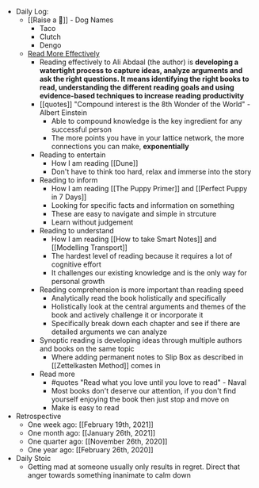 - Daily Log:
    - [[Raise a 🐶]] - Dog Names 
        - Taco
        - Clutch
        - Dengo
    - [Read More Effectively](https://aliabdaal.com/read-more-effectively/#the-reading-objective)
        - Reading effectively to Ali Abdaal (the author) is **developing a watertight process to capture ideas, analyze arguments and ask the right questions. It means identifying the right books to read, understanding the different reading goals and using evidence-based techniques to increase reading productivity**
        - [[quotes]] "Compound interest is the 8th Wonder of the World" - Albert Einstein
            - Able to compound knowledge is the key ingredient for any successful person
            - The more points you have in your lattice network, the more connections you can make, **exponentially**
        - Reading to entertain
            - How I am reading [[Dune]]
            - Don't have to think too hard, relax and immerse into the story
        - Reading to inform
            - How I am reading [[The Puppy Primer]] and [[Perfect Puppy in 7 Days]]
            - Looking for specific facts and information on something
            - These are easy to navigate and simple in strcuture
            - Learn without judgement
        - Reading to understand
            - How I am reading [[How to take Smart Notes]] and [[Modelling Transport]]
            - The hardest level of reading because it requires a lot of cognitive effort
            - It challenges our existing knowledge and is the only way for personal growth
        - Reading comprehension is more important than reading speed
            - Analytically read the book holistically and specifically
            - Holistically look at the central arguments and themes of the book and actively challenge it or incorporate it
            - Specifically break down each chapter and see if there are detailed arguments we can analyze
        - Synoptic reading is developing ideas through multiple authors and books on the same topic
            - Where adding permanent notes to Slip Box as described in [[Zettelkasten Method]] comes in
        - Read more
            - #quotes "Read what you love until you love to read" - Naval
            - Most books don't deserve our attention, if you don't find yourself enjoying the book then just stop and move on
            - Make is easy to read
- Retrospective
    - One week ago: [[February 19th, 2021]] 
    - One month ago: [[January 26th, 2021]]
    - One quarter ago: [[November 26th, 2020]] 
    - One year ago: [[February 26th, 2020]]
- Daily Stoic
    - Getting mad at someone usually only results in regret. Direct that anger towards something inanimate to calm down